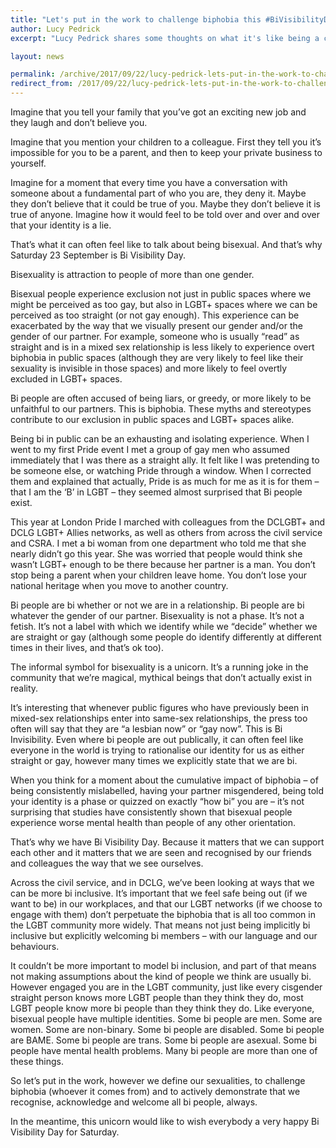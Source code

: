 ```yaml
---
title: "Let's put in the work to challenge biphobia this #BiVisibilityDay"
author: Lucy Pedrick
excerpt: "Lucy Pedrick shares some thoughts on what it's like being a civil servant and being bisexual for #BiVisibilityDay."

layout: news

permalink: /archive/2017/09/22/lucy-pedrick-lets-put-in-the-work-to-challenge-biphobia/
redirect_from: /2017/09/22/lucy-pedrick-lets-put-in-the-work-to-challenge-biphobia/
---
```

Imagine that you tell your family that you’ve got an exciting new job and they laugh and don’t believe you. 

Imagine that you mention your children to a colleague. First they tell you it’s impossible for you to be a parent, and then to keep your private business to yourself.

Imagine for a moment that every time you have a conversation with someone about a fundamental part of who you are, they deny it. Maybe they don’t believe that it could be true of you. Maybe they don’t believe it is true of anyone. Imagine how it would feel to be told over and over and over that your identity is a lie.

That’s what it can often feel like to talk about being bisexual. And that’s why Saturday 23 September is Bi Visibility Day.

Bisexuality is attraction to people of more than one gender.

Bisexual people experience exclusion not just in public spaces where we might be perceived as too gay, but also in LGBT+ spaces where we can be perceived as too straight (or not gay enough). This experience can be exacerbated by the way that we visually present our gender and/or the gender of our partner. For example, someone who is usually “read” as straight and is in a mixed sex relationship is less likely to experience overt biphobia in public spaces (although they are very likely to feel like their sexuality is invisible in those spaces) and more likely to feel overtly excluded in LGBT+ spaces.

Bi people are often accused of being liars, or greedy, or more likely to be unfaithful to our partners. This is biphobia. These myths and stereotypes contribute to our exclusion in public spaces and LGBT+ spaces alike.

Being bi in public can be an exhausting and isolating experience. When I went to my first Pride event I met a group of gay men who assumed immediately that I was there as a straight ally. It felt like I was pretending to be someone else, or watching Pride through a window. When I corrected them and explained that actually, Pride is as much for me as it is for them – that I am the ‘B’ in LGBT – they seemed almost surprised that Bi people exist.

This year at London Pride I marched with colleagues from the DCLGBT+ and DCLG LGBT+ Allies networks, as well as others from across the civil service and CSRA. I met a bi woman from one department who told me that she nearly didn’t go this year. She was worried that people would think she wasn’t LGBT+ enough to be there because her partner is a man.
You don’t stop being a parent when your children leave home. You don’t lose your national heritage when you move to another country.

Bi people are bi whether or not we are in a relationship. Bi people are bi whatever the gender of our partner. Bisexuality is not a phase. It’s not a fetish. It’s not a label with which we identify while we “decide” whether we are straight or gay (although some people do identify differently at different times in their lives, and that’s ok too).

The informal symbol for bisexuality is a unicorn. It’s a running joke in the community that we’re magical, mythical beings that don’t actually exist in reality. 

It’s interesting that whenever public figures who have previously been in mixed-sex relationships enter into same-sex relationships, the press too often will say that they are “a lesbian now” or “gay now”.  This is Bi Invisibility. Even where bi people are out publically, it can often feel like everyone in the world is trying to rationalise our identity for us as either straight or gay, however many times we explicitly state that we are bi.

When you think for a moment about the cumulative impact of biphobia – of being consistently mislabelled, having your partner misgendered, being told your identity is a phase or quizzed on exactly “how bi” you are – it’s not surprising that studies have consistently shown that bisexual people experience worse mental health than people of any other orientation.

That’s why we have Bi Visibility Day. Because it matters that we can support each other and it matters that we are seen and recognised by our friends and colleagues the way that we see ourselves.

Across the civil service, and in DCLG, we’ve been looking at ways that we can be more bi inclusive. It’s important that we feel safe being out (if we want to be) in our workplaces, and that our LGBT networks (if we choose to engage with them) don’t perpetuate the biphobia that is all too common in the LGBT community more widely. That means not just being implicitly bi inclusive but explicitly welcoming bi members – with our language and our behaviours. 

It couldn’t be more important to model bi inclusion, and part of that means not making assumptions about the kind of people we think are usually bi. However engaged you are in the LGBT community, just like every cisgender straight person knows more LGBT people than they think they do, most LGBT people know more bi people than they think they do. Like everyone, bisexual people have multiple identities. Some bi people are men. Some are women. Some are non-binary. Some bi people are disabled. Some bi people are BAME. Some bi people are trans. Some bi people are asexual. Some bi people have mental health problems. Many bi people are more than one of these things.

So let’s put in the work, however we define our sexualities, to challenge biphobia (whoever it comes from) and to actively demonstrate that we recognise, acknowledge and welcome all bi people, always.

In the meantime, this unicorn would like to wish everybody a very happy Bi Visibility Day for Saturday.
